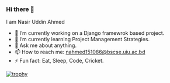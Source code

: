 ### Hi there 👋




I am Nasir Uddin Ahmed

- 🔭 I’m currently working on a Django framewrok based project.
- 🌱 I’m currently learning Project Management Strategies.
- 💬 Ask me about anything.
- 📫 How to reach me: nahmed151086@bscse.uiu.ac.bd
- ⚡ Fun fact: Eat, Sleep, Code, Cricket.

[![trophy](https://github-profile-trophy.vercel.app/?username=Turjo7)](https://github.com/Turjo7/github-profile-trophy)





